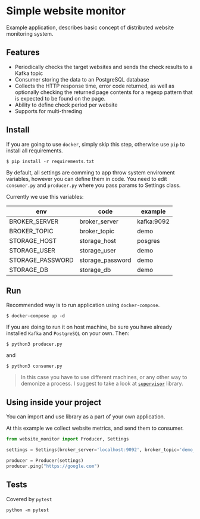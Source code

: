 # Simple website monitor
Example application, describes basic concept of distributed website monitoring system.

## Features
- Periodically checks the target websites and sends the check results to a Kafka topic
- Consumer storing the data to an PostgreSQL database
- Collects the HTTP response time, error code returned, as well as optionally checking the returned page contents for a regexp pattern that is expected to be found on the page.
- Ability to define check period per website
- Supports for multi-threding

## Install

If you are going to use `docker`, simply skip this step, otherwise use `pip` to install all requirements.

```shell
$ pip install -r requirements.txt
```

By default, all settings are comming to app throw system enviroment variables, however you can define them in code. You need to edit `consumer.py` and `producer.py` where you pass params to Settings class.

Currently we use this variables:

| env              | code             | example    |
| ---------------- | ---------------- | ---------- |
| BROKER_SERVER    | broker_server    | kafka:9092 |
| BROKER_TOPIC     | broker_topic     | demo       |
| STORAGE_HOST     | storage_host     | posgres    |
| STORAGE_USER     | storage_user     | demo       |
| STORAGE_PASSWORD | storage_password | demo       |
| STORAGE_DB       | storage_db       | demo       |

## Run

Recommended way is to run application using `docker-compose`.

```shell
$ docker-compose up -d
```

If you are doing to run it on host machine, be sure you have already installed `Kafka` and `PostgreSQL` on your own. Then:

```shell
$ python3 producer.py
```
and

```shell
$ python3 consumer.py
```
> In this case you have to use different machines, or any other way to demonize a process. I suggest to take a look at [`supervisor`](http://supervisord.org/installing.html) library.


## Using inside your project

You can import and use library as a part of your own application.

At this example we collect website metrics, and send them to consumer.

```python 
from website_monitor import Producer, Settings

settings = Settings(broker_server='localhost:9092', broker_topic='demo_stream')

producer = Producer(settings)
producer.ping("https://google.com")
```


## Tests

Covered by `pytest`

```shell
python -m pytest
```
